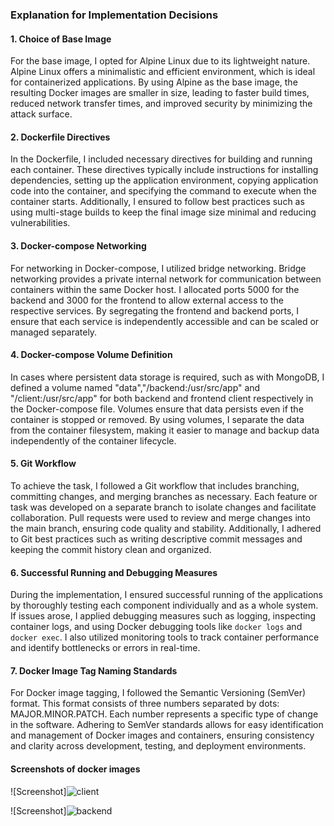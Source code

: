 ### Explanation for Implementation Decisions

#### 1. Choice of Base Image

For the base image, I opted for Alpine Linux due to its lightweight nature. Alpine Linux offers a minimalistic and efficient environment, which is ideal for containerized applications. By using Alpine as the base image, the resulting Docker images are smaller in size, leading to faster build times, reduced network transfer times, and improved security by minimizing the attack surface.

#### 2. Dockerfile Directives

In the Dockerfile, I included necessary directives for building and running each container. These directives typically include instructions for installing dependencies, setting up the application environment, copying application code into the container, and specifying the command to execute when the container starts. Additionally, I ensured to follow best practices such as using multi-stage builds to keep the final image size minimal and reducing vulnerabilities.

#### 3. Docker-compose Networking

For networking in Docker-compose, I utilized bridge networking. Bridge networking provides a private internal network for communication between containers within the same Docker host. I allocated ports 5000 for the backend and 3000 for the frontend to allow external access to the respective services. By segregating the frontend and backend ports, I ensure that each service is independently accessible and can be scaled or managed separately.

#### 4. Docker-compose Volume Definition

In cases where persistent data storage is required, such as with MongoDB, I defined a volume named "data","/backend:/usr/src/app" and "/client:/usr/src/app" for both backend and frontend client respectively in the Docker-compose file. Volumes ensure that data persists even if the container is stopped or removed. By using volumes, I separate the data from the container filesystem, making it easier to manage and backup data independently of the container lifecycle.

#### 5. Git Workflow

To achieve the task, I followed a Git workflow that includes branching, committing changes, and merging branches as necessary. Each feature or task was developed on a separate branch to isolate changes and facilitate collaboration. Pull requests were used to review and merge changes into the main branch, ensuring code quality and stability. Additionally, I adhered to Git best practices such as writing descriptive commit messages and keeping the commit history clean and organized.

#### 6. Successful Running and Debugging Measures

During the implementation, I ensured successful running of the applications by thoroughly testing each component individually and as a whole system. If issues arose, I applied debugging measures such as logging, inspecting container logs, and using Docker debugging tools like `docker logs` and `docker exec`. I also utilized monitoring tools to track container performance and identify bottlenecks or errors in real-time.

#### 7. Docker Image Tag Naming Standards

For Docker image tagging, I followed the Semantic Versioning (SemVer) format. This format consists of three numbers separated by dots: MAJOR.MINOR.PATCH. Each number represents a specific type of change in the software. Adhering to SemVer standards allows for easy identification and management of Docker images and containers, ensuring consistency and clarity across development, testing, and deployment environments.

#### Screenshots of docker images

![Screenshot]![client](https://github.com/Haxor44/yolo/assets/50330948/3fc8e8eb-e543-45b6-a5a8-5f4cd8e252f3)

![Screenshot]![backend](https://github.com/Haxor44/yolo/assets/50330948/cc0c8daa-f359-4417-b26b-d5a297304de8)



